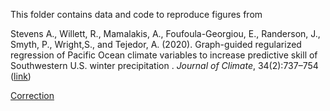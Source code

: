 This folder contains data and code to reproduce figures from

Stevens A.,  Willett,  R.,  Mamalakis,  A.,  Foufoula-Georgiou,  E.,  Randerson,  J.,  Smyth,  P.,  Wright,S., and Tejedor, A. (2020). Graph-guided regularized regression of Pacific Ocean climate variables to increase predictive skill of Southwestern U.S. winter precipitation
. *Journal of Climate*, 34(2):737–754 ([link](https://journals.ametsoc.org/view/journals/clim/aop/jcliD200079/jcliD200079.xml))

[Correction]()

